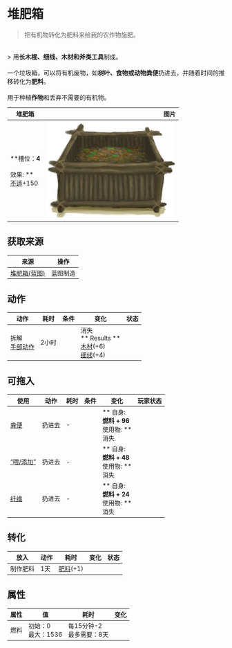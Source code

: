 # 堆肥箱  
> 把有机物转化为肥料来给我的农作物施肥。  
<br>  
> 用<b>长木棍、细线、木材和斧类工具</b>制成。<br><br>一个垃圾箱，可以将有机废物，如<b>树叶、食物或动物粪便</b>扔进去，并随着时间的推移转化为<b>肥料</b>。<br><br>用于种植<b>作物</b>和丢弃不需要的有机物。  
  
  堆肥箱  |   图片   
 ----  |  ----:   
 **槽位：**4<br><br>** 效果: **<br>[不适](Discomfort.md)+150  |  <img decoding="async" src="Sprite/CompostBin.png" href="a.md" style="max-width:300px;max-height:300px;">   
  
## 获取来源  
来源  |  操作  
----  |  ----  
[堆肥箱(蓝图)](Bp_CompostBin.md)  |  蓝图制造  
## 动作  
动作  |  耗时  |  条件  |  变化  |  状态  
----  |  ----  |  ----  |  ----  |  ----  
拆解<br>[手部动作](HandAction.md)  |  2小时  |    |  消失<br>** Results **<br>  [木材](Wood.md)(+6)<br>  [细线](CordFiber.md)(+4)<br>  |    
## 可拖入  
使用  |  动作  |  耗时  |  条件  |  变化  |  玩家状态  
----  |  ----  |  ----  |  ----  |  ----  |  ----  
[粪便](Manure.md)  |  扔进去  |  -  |    |  ** 自身: **<br>燃料 + 96<br>** 使用物: **<br>消失  |    
[“喂/添加”](tag_Feed.md)  |  扔进去  |  -  |    |  ** 自身: **<br>燃料 + 48<br>** 使用物: **<br>消失  |    
[纤维](Fibers.md)  |  扔进去  |  -  |    |  ** 自身: **<br>燃料 + 24<br>** 使用物: **<br>消失  |    
## 转化  
放入  |  动作  |  耗时  |  变化  |  状态  
----  |  ----  |  ----  |  ----  |  ----  
  |  制作肥料  |  1天  |  [肥料](Fertilizer.md)(+1)  |    
## 属性   
属性  |  值  |  耗时  |  变化  
----  |  ----  |  ----  |  ----  
燃料  |  初始：0<br>最大：1536  |  每15分钟-2<br>最多需要：8天  |    
